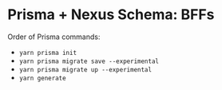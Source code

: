 # Prisma + Nexus Schema: BFFs

Order of Prisma commands:

- `yarn prisma init`
- `yarn prisma migrate save --experimental`
- `yarn prisma migrate up --experimental`
- `yarn generate`
